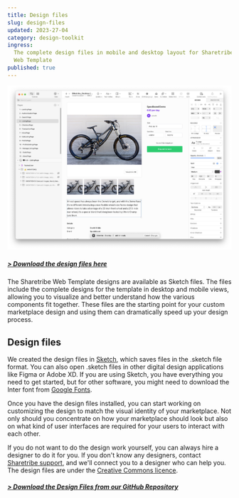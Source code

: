 ```yaml
---
title: Design files
slug: design-files
updated: 2023-27-04
category: design-toolkit
ingress:
  The complete design files in mobile and desktop layout for Sharetribe
  Web Template
published: true
---
```


![Template in Sketch](./template-sketch.png)

##### [> Download the design files here](https://github.com/sharetribe/design-resources)

The Sharetribe Web Template designs are available as Sketch files. The
files include the complete designs for the template in desktop and
mobile views, allowing you to visualize and better understand how the
various components fit together. These files are the starting point for
your custom marketplace design and using them can dramatically speed up
your design process.

## Design files

We created the design files in [Sketch](https://www.sketch.com/), which
saves files in the .sketch file format. You can also open .sketch files
in other digital design applications like Figma or Adobe XD. If you are
using Sketch, you have everything you need to get started, but for other
software, you might need to download the Inter font from
[Google Fonts](https://fonts.google.com/specimen/Inter).

Once you have the design files installed, you can start working on
customizing the design to match the visual identity of your marketplace.
Not only should you concentrate on how your marketplace should look but
also on what kind of user interfaces are required for your users to
interact with each other.

If you do not want to do the design work yourself, you can always hire a
designer to do it for you. If you don't know any designers, contact
[Sharetribe support](mailto:hello@sharetribe.com), and we'll connect you
to a designer who can help you. The design files are under the
[Creative Commons licence](https://creativecommons.org/licenses/by/4.0/).

##### [> Download the Design Files from our GitHub Repository](https://github.com/sharetribe/design-resources)
